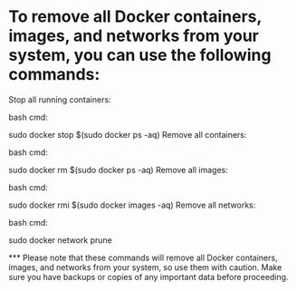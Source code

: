 
# To remove all Docker containers, images, and networks from your system, you can use the following commands:

Stop all running containers:

bash cmd:

  sudo docker stop $(sudo docker ps -aq)
  Remove all containers:

bash cmd:

  sudo docker rm $(sudo docker ps -aq)
  Remove all images:

bash cmd:

  sudo docker rmi $(sudo docker images -aq)
  Remove all networks:

bash cmd:

  sudo docker network prune


*** Please note that these commands will remove all Docker containers, images, and networks from your system, so use them with caution. Make sure you have backups or copies of any important data before proceeding.
